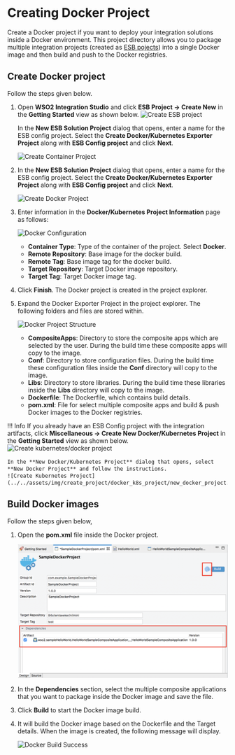 # Creating Docker Project

Create a Docker project if you want to deploy your integration solutions inside a Docker environment. This project directory allows you to package multiple integration projects (created as [ESB pojects](../../develop/creating-projects)) into a single Docker image and then build and push to the Docker registries.
    
## Create Docker project
Follow the steps given below.   

1.  Open **WSO2 Integration Studio** and click **ESB Project → Create New** in the **Getting Started** view as shown below.
    ![Create ESB project](../assets/img/tutorials/119132413/119132414.png)

    In the **New ESB Solution Project** dialog that opens, enter a name for the ESB config project. Select the **Create Docker/Kubernetes Exporter Project** along with **ESB Config project** and click **Next**.
        
    ![Create Container Project](../assets/img/create_project/docker_k8s_project/create-container-project.png) 

2.  In the **New ESB Solution Project** dialog that opens, enter a name for the ESB config project. Select the **Create Docker/Kubernetes Exporter Project** along with **ESB Config project** and click **Next**.

    ![Create Docker Project](../assets/img/create_project/docker_k8s_project/create-docker.png)

3.  Enter information in the **Docker/Kubernetes Project Information** page as follows:

    ![Docker Configuration](../assets/img/create_project/docker_k8s_project/docker-details.png)

    -  **Container Type**: Type of the container of the project. Select **Docker**.
    -  **Remote Repository**:  Base image for the docker build.
    -  **Remote Tag**: Base image tag for the docker build.
    -  **Target Repository**:  Target Docker image repository.
    -  **Target Tag**: Target Docker image tag.
    
4.  Click **Finish**. The Docker project is created in the project explorer.
5.  Expand the Docker Exporter Project in the project explorer. The following folders and files are stored within.

    ![Docker Project Structure](../assets/img/create_project/docker_k8s_project/docker-project.png)
    
    -   **CompositeApps**: Directory to store the composite apps which are selected by the user. During the build time these composite apps will copy to the image.
    -   **Conf**: Directory to store configuration files. During the build time these configuration files inside the **Conf** directory will copy to the image.   
    -   **Libs**: Directory to store libraries. During the build time these libraries inside the **Libs** directory will copy to the image.
    -   **Dockerfile**: The Dockerfile, which contains build details.
    -   **pom.xml**: File for select multiple composite apps and build & push Docker images to the Docker registries.  

!!! Info
    If you already have an ESB Config project with the integration artifacts, click **Miscellaneous → Create New Docker/Kubernetes Project** in the **Getting Started** view as shown below.
    ![Create kubernetes/docker project](../assets/img/create_project/docker_k8s_project/kubernetes-docker-project.png)

    In the **New Docker/Kubernetes Project** dialog that opens, select **New Docker Project** and follow the instructions.
    ![Create Kubernetes Project](../../assets/img/create_project/docker_k8s_project/new_docker_project.png) 
    
## Build Docker images

Follow the steps given below,

1.  Open the **pom.xml** file inside the Docker project.

    ![Docker pom View](../assets/img/create_project/docker_k8s_project/docker-pom.png)
    
2.  In the **Dependencies** section, select the multiple composite applications that you want to package inside the Docker image and save the file.
3.  Click **Build** to start the Docker image build.
4.  It will build the Docker image based on the Dockerfile and the Target details. When the image is created, the following message will display. 

    ![Docker Build Success](../assets/img/create_project/docker_k8s_project/build.png)